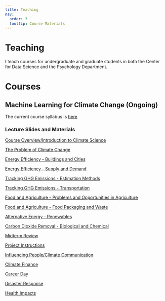 ```yaml
---
title: Teaching
nav:
  order: 3
  tooltip: Course Materials
---
```


# <i class="fas fa-tools"></i>Teaching

I teach courses for undergraduate and graduate students in both the Center for Data Science and the Psychology Department.

# Courses

## Machine Learning for Climate Change (Ongoing)
The current course syllabus is [here](https://lindsay-lab.github.io/ClimateML_Lectures/ML%20for%20Climate%20Syllabus-3.pdf).

### Lecture Slides and Materials
[Course Overview/Introduction to Climate Science](https://lindsay-lab.github.io/ClimateML_Lectures/Intro_Climate%20Science.pdf)

[The Problem of Climate Change](https://lindsay-lab.github.io/ClimateML_Lectures/Climate%20Change.pdf)

[Energy Efficiency - Buildings and Cities](https://lindsay-lab.github.io/ClimateML_Lectures/3%20-%20Energy%20Efficiency%20-%20Buildings.pdf)

[Energy Efficiency - Supply and Demand](https://lindsay-lab.github.io/ClimateML_Lectures/4%20-Energy%20Efficiency%20-%20Supply%20and%20Demand.pdf)

[Tracking GHG Emissions - Estimation Methods](https://lindsay-lab.github.io/ClimateML_Lectures/Tracking%20greenhouse%20gas%20emissions%20-%20Estimation%20and%20Measurement.pdf)

[Tracking GHG Emissions - Transportation](https://lindsay-lab.github.io/ClimateML_Lectures/Estimating%20and%20Controlling%20Transportation%20Emissions.pdf)

[Food and Agriculture - Problems and Opportunities in Agriculture](https://lindsay-lab.github.io/ClimateML_Lectures/Food%20and%20Agriculture%20Emissions.pdf)

[Food and Agriculture - Food Packaging and Waste](https://lindsay-lab.github.io/ClimateML_Lectures/Food%20production%20and%20waste.pdf)

[Alternative Energy - Renewables](https://lindsay-lab.github.io/ClimateML_Lectures/Alternative%20Energy%20Sources.pdf)

[Carbon Dioxide Removal - Biological and Chemical](https://lindsay-lab.github.io/ClimateML_Lectures/Carbon%20dioxide%20removal.pdf)

[Midterm Review](https://lindsay-lab.github.io/ClimateML_Lectures/Midterm%20Review.pdf)

[Project Instructions](https://lindsay-lab.github.io/ClimateML_Lectures/Project%20Instructions.pdf)

[Influencing People/Climate Communication](https://lindsay-lab.github.io/ClimateML_Lectures/Influencing%20people.pdf)

[Climate Finance](https://lindsay-lab.github.io/ClimateML_Lectures/Climate%20Finance.pdf)

[Career Day](https://lindsay-lab.github.io/ClimateML_Lectures/Career%20Day.pdf)

[Disaster Response](https://lindsay-lab.github.io/ClimateML_Lectures/Disaster%20Response.pdf)

[Health Impacts](https://lindsay-lab.github.io/ClimateML_Lectures/Health%20Impacts.pdf)

<!--{% include search-info.html %}

{% include section.html %}

## Featured

{% include list.html component="card" data="tools" filters="group: featured" %}

{% include section.html %}

## More

{% include list.html component="card" data="tools" filters="group: more" style="small" %}-->

